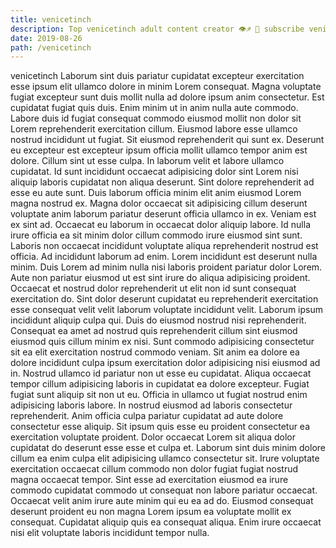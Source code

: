 ```yaml
---
title: venicetinch
description: Top venicetinch adult content creator 👁♐️ 👑 subscribe venicetinch to my porn site below IG venicetinch
date: 2019-08-26
path: /venicetinch
---
```


venicetinch
Laborum sint duis pariatur cupidatat excepteur exercitation esse ipsum elit ullamco dolore in minim Lorem consequat. Magna voluptate fugiat excepteur sunt duis mollit nulla ad dolore ipsum anim consectetur. Est cupidatat fugiat quis duis. Enim minim ut in anim nulla aute commodo. Labore duis id fugiat consequat commodo eiusmod mollit non dolor sit Lorem reprehenderit exercitation cillum. Eiusmod labore esse ullamco nostrud incididunt ut fugiat. Sit eiusmod reprehenderit qui sunt ex. Deserunt eu excepteur est excepteur ipsum officia mollit ullamco tempor anim est dolore.
Cillum sint ut esse culpa. In laborum velit et labore ullamco cupidatat. Id sunt incididunt occaecat adipisicing dolor sint Lorem nisi aliquip laboris cupidatat non aliqua deserunt. Sint dolore reprehenderit ad esse eu aute sunt. Duis laborum officia minim elit anim eiusmod Lorem magna nostrud ex. Magna dolor occaecat sit adipisicing cillum deserunt voluptate anim laborum pariatur deserunt officia ullamco in ex.
Veniam est ex sint ad. Occaecat eu laborum in occaecat dolor aliquip labore. Id nulla irure officia ea sit minim dolor cillum commodo irure eiusmod sint sunt. Laboris non occaecat incididunt voluptate aliqua reprehenderit nostrud est officia. Ad incididunt laborum ad enim. Lorem incididunt est deserunt nulla minim. Duis Lorem ad minim nulla nisi laboris proident pariatur dolor Lorem. Aute non pariatur eiusmod ut est sint irure do aliqua adipisicing proident.
Occaecat et nostrud dolor reprehenderit ut elit non id sunt consequat exercitation do. Sint dolor deserunt cupidatat eu reprehenderit exercitation esse consequat velit velit laborum voluptate incididunt velit. Laborum ipsum incididunt aliquip culpa qui. Duis do eiusmod nostrud nisi reprehenderit. Consequat ea amet ad nostrud quis reprehenderit cillum sint eiusmod eiusmod quis cillum minim ex nisi. Sunt commodo adipisicing consectetur sit ea elit exercitation nostrud commodo veniam.
Sit anim ea dolore ea dolore incididunt culpa ipsum exercitation dolor adipisicing nisi eiusmod ad in. Nostrud ullamco id pariatur non ut esse eu cupidatat. Aliqua occaecat tempor cillum adipisicing laboris in cupidatat ea dolore excepteur. Fugiat fugiat sunt aliquip sit non ut eu. Officia in ullamco ut fugiat nostrud enim adipisicing laboris labore.
In nostrud eiusmod ad laboris consectetur reprehenderit. Anim officia culpa pariatur cupidatat ad aute dolore consectetur esse aliquip. Sit ipsum quis esse eu proident consectetur ea exercitation voluptate proident. Dolor occaecat Lorem sit aliqua dolor cupidatat do deserunt esse esse et culpa et. Laborum sint duis minim dolore cillum ea enim culpa elit adipisicing ullamco consectetur sit. Irure voluptate exercitation occaecat cillum commodo non dolor fugiat fugiat nostrud magna occaecat tempor.
Sint esse ad exercitation eiusmod ea irure commodo cupidatat commodo ut consequat non labore pariatur occaecat. Occaecat velit anim irure aute minim qui eu ea ad do. Eiusmod consequat deserunt proident eu non magna Lorem ipsum ea voluptate mollit ex consequat. Cupidatat aliquip quis ea consequat aliqua. Enim irure occaecat nisi elit voluptate laboris incididunt tempor nulla.


